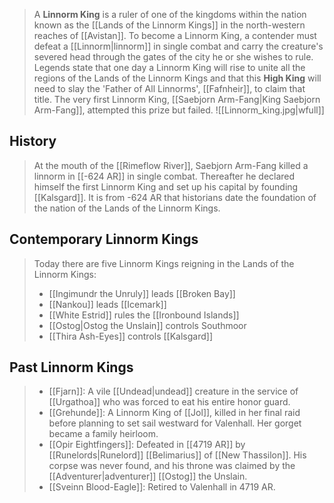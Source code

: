



> A **Linnorm King** is a ruler of one of the kingdoms within the nation known as the [[Lands of the Linnorm Kings]] in the north-western reaches of [[Avistan]]. To become a Linnorm King, a contender must defeat a [[Linnorm|linnorm]] in single combat and carry the creature's severed head through the gates of the city he or she wishes to rule. Legends state that one day a Linnorm King will rise to unite all the regions of the Lands of the Linnorm Kings and that this **High King** will need to slay the 'Father of All Linnorms', [[Fafnheir]], to claim that title. The very first Linnorm King, [[Saebjorn Arm-Fang|King Saebjorn Arm-Fang]], attempted this prize but failed.
>![[Linnorm_king.jpg|wfull]]

## History

> At the mouth of the [[Rimeflow River]], Saebjorn Arm-Fang killed a linnorm in [[-624 AR]] in single combat. Thereafter he declared himself the first Linnorm King and set up his capital by founding [[Kalsgard]]. It is from -624 AR that historians date the foundation of the nation of the Lands of the Linnorm Kings.

## Contemporary Linnorm Kings

> Today there are five Linnorm Kings reigning in the Lands of the Linnorm Kings:
> - [[Ingimundr the Unruly]] leads [[Broken Bay]]
> - [[Nankou]] leads [[Icemark]]
> - [[White Estrid]] rules the [[Ironbound Islands]]
> - [[Ostog|Ostog the Unslain]] controls Southmoor
> - [[Thira Ash-Eyes]] controls [[Kalsgard]]

## Past Linnorm Kings

> - [[Fjarn]]: A vile [[Undead|undead]] creature in the service of [[Urgathoa]] who was forced to eat his entire honor guard.
> - [[Grehunde]]: A Linnorm King of [[Jol]], killed in her final raid before planning to set sail westward for Valenhall. Her gorget became a family heirloom.
> - [[Opir Eightfingers]]: Defeated in [[4719 AR]] by [[Runelords|Runelord]] [[Belimarius]] of [[New Thassilon]]. His corpse was never found, and his throne was claimed by the [[Adventurer|adventurer]] [[Ostog]] the Unslain.
> - [[Sveinn Blood-Eagle]]: Retired to Valenhall in 4719 AR.






